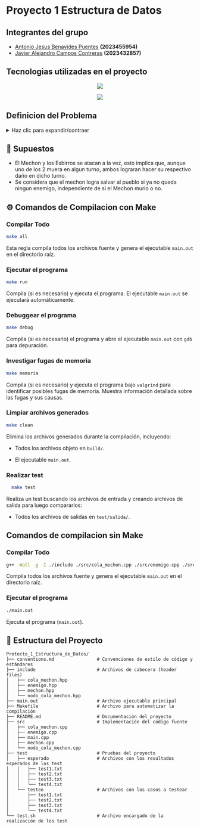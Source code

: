 # Proyecto 1 Estructura de Datos
## Integrantes del grupo
- [Antonio Jesus Benavides Puentes](https://github.com/AntoCreed777) **(2023455954)**
- [Javier Alejandro Campos Contreras](https://github.com/huebitoo) **(2023432857)**

## Tecnologias utilizadas en el proyecto
<p align="center">
  <a href="https://skillicons.dev">
    <img src="https://skillicons.dev/icons?i=git,github,vscode&perline=5" />
  </a>
</p>
<p align="center">
  <a href="https://skillicons.dev">
    <img src="https://skillicons.dev/icons?i=cpp,bash&perline=5" />
  </a>
</p>

## Definicion del Problema

<details>
  <summary>Haz clic para expandir/contraer</summary>

En el pintoresco pueblo de Olognia habitan talentosos ingenieros informáticos, los cuales han estado desarrollando el Programa Experimental de Poder Extremo (PEPE por sus iniciales). Sin embargo por un error de programación, ¡PEPE se ha salido de control y está apunto de atacar al pueblo!

PEPE tiene la capacidad de generar esbirros los cuales tienen puntos de vida y de ataque variables (no todos los esbirros fueron creados iguales) los cuales atacarán la ciudad de manera secuencial, uno a la vez y en el mismo orden en el que fueron creados. Además, PEPE es capaz de crear Clones Avanzados de Naturaleza Orgánica (CANO por sus iniciales), los cuales al ser atacados una cierta cantidad de veces, son capaces de dividirse una única vez en dos partes iguales, donde cada parte tendrá los puntos de vida y ataque disminuidos en uno respecto a los que tenía antes de ser dividido. Note que estos esbirros resultantes de la división serán los siguientes en atacar el pueblo y se cuentan como esbirros independientes.

Los habitantes de Olognia si bien son muy inteligentes, no se caracterizan por su valentía, por la cual han puesto a cargo de la defensa de la ciudad a un mechón de informática, quien está dispuesto a dar su vida si fuese necesario a cambio de certámenes pasados de Cálculo I.

Nuestro héroe tiene V puntos de vida y está equipado con la última tecnología armamentística desarrollada en Olognia: arco, flechas y un modelo de machine learning que mejora el ataque de las flechas. El arco empieza con 2 puntos de ataque, mientras que el modelo de machine learning incrementa en 1 estos puntos después de 5 esbirros eliminados por el arma.

Los ingenieros más ilustres de Olognia han sido capaces de descifrar la cantidad y el orden en el cual atacarán los esbirros. Por cada cada esbirro sabemos su vida, ataque y si es o no un CANO. Ahora quieren simular el ataque y saber si es que el mechón será capaz de salvar al pueblo. ¡Pero! Cuando intentaron simularlo se dieron cuenta que olvidaron todo lo que aprendieron en el curso de estructuras de datos, y sin esos conocimientos fundamentales nunca serán capaces de saber el resultado de la batalla de antemano.

Es por esto que las autoridades han decidido contactarles a ustedes, estudiantes del curso de estructuras de datos, para conocer el destino final de Olognia. Como regla general, la simulación termina cuando la vida del mechón o la cantidad de esbirros restantes llega a 0.

¡Qué viva Olognia y toda su gente!

 
### Formato de Entrada

Se proporcionarán las siguientes 4 líneas de datos, las cuales deberán ser leídas desde teclado:

1. La primera línea consta de un número v, el cual corresponde a la vida del héroe mechón.
2. La segunda línea consta de un número n, el cual corresponde al número total de esbirros generados por PEPE.
3. La tercera línea consta de n números separados por espacios, indicando la vida de los esbirros, en el mismo orden en el que atacarán la ciudad.
4. La cuarta línea consta de n números separados por espacios, indicando el ataque de cada esbirro, en el mismo orden en el que atacarán la ciudad.
5. La quinta línea consta de n valores binarios separados por espacios, indicando con un 1 si el i-ésimo esbirro es un CANO o 0 en caso contrario. Para efectos del trabajo, asumiremos que todos los CANO se dividirán luego del segundo ataque recibido.

### Salida Esperada

Tu deber será imprimir un valor numérico y un texto separados por un salto de línea. El valor numérico corresponde al daño total que el mechón causó a los esbirros, mientras que el texto será "EZ pizi" si el mechón logra salvar al pueblo o "RIP mechón" si es que este no logra su cometido.

</details>

## 📄 Supuestos

- El Mechon y los Esbirros se atacan a la vez, esto implica que, aunque uno de los 2 muera en algun turno, ambos lograran hacer su respectivo daño en dicho turno.
- Se considera que el mechon logra salvar al pueblo si ya no queda ningun enemigo, independiente de si el Mechon murio o no. 



## ⚙ **Comandos de Compilacion con Make**

### Compilar Todo
```bash
make all
```
Esta regla compila todos los archivos fuente y genera el ejecutable ``main.out`` en el directorio raíz.

### Ejecutar el programa
```bash
make run
```
Compila (si es necesario) y ejecuta el programa. El ejecutable ``main.out`` se ejecutará automáticamente.

### Debuggear el programa
```bash
make debug
```
Compila (si es necesario) el programa y abre el ejecutable ``main.out`` con ``gdb`` para depuración.

### Investigar fugas de memoria
```bash
make memoria
```
Compila (si es necesario) y ejecuta el programa bajo ``valgrind`` para identificar posibles fugas de memoria. Muestra información detallada sobre las fugas y sus causas.

### Limpiar archivos generados
```bash
make clean
```
Elimina los archivos generados durante la compilación, incluyendo:

  - Todos los archivos objeto en ``build/``.

  - El ejecutable ``main.out``.

### Realizar test
```bash
  make test
```
Realiza un test buscando los archivos de entrada y creando archivos de salida para luego compararlos: 
  - Todos los archivos de salidas en ``test/salida/``.

## Comandos de compilacion sin Make

### Compilar Todo
```bash
g++ -Wall -g -I ./include ./src/cola_mechon.cpp ./src/enemigo.cpp ./src/main.cpp ./src/mechon.cpp ./src/nodo_cola_mechon.cpp -o main.out
```
Compila todos los archivos fuente y genera el ejecutable ``main.out`` en el directorio raíz.

### Ejecutar el programa
```bash
./main.out
```
Ejecuta el programa (``main.out``).

## 📂 Estructura del Proyecto

```plaintext
Protecto_1_Estructura_de_Datos/
├── conventions.md                # Convenciones de estilo de código y estándares
├── include                       # Archivos de cabecera (header files)
│   ├── cola_mechon.hpp
│   ├── enemigo.hpp
│   ├── mechon.hpp
│   └── nodo_cola_mechon.hpp
├── main.out                      # Archivo ejecutable principal
├── Makefile                      # Archivo para automatizar la compilación
├── README.md                     # Documentación del proyecto
├── src                           # Implementación del código fuente
│   ├── cola_mechon.cpp
│   ├── enemigo.cpp
│   ├── main.cpp
│   ├── mechon.cpp
│   └── nodo_cola_mechon.cpp
├── test                          # Pruebas del proyecto
│   ├── esperado                  # Archivos con los resultados esperados de los test
│   │   ├── test1.txt
│   │   ├── test2.txt
│   │   ├── test3.txt
│   │   └── test4.txt
│   └── testeo                    # Archivos con los casos a testear
│       ├── test1.txt
│       ├── test2.txt
│       ├── test3.txt
│       └── test4.txt
└── test.sh                       # Archivo encargado de la realización de los test

```
